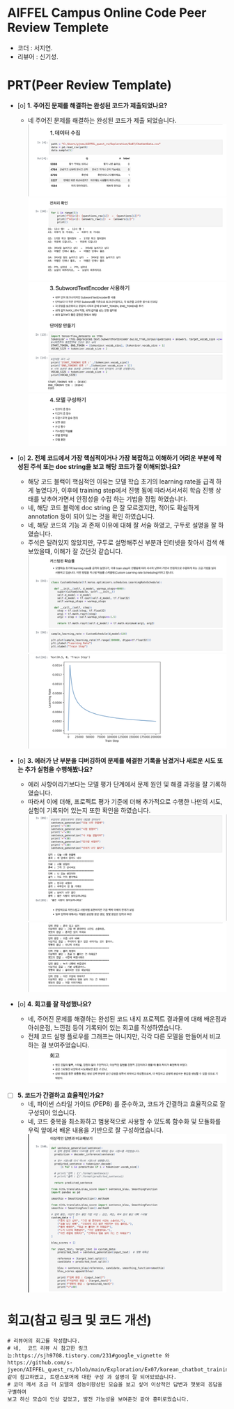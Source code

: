 # AIFFEL Campus Online Code Peer Review Templete
- 코더 : 서지연.
- 리뷰어 : 신기성.


# PRT(Peer Review Template)
- [o]  **1. 주어진 문제를 해결하는 완성된 코드가 제출되었나요?**
    - 네 주어진 문제를 해결하는 완성된 코드가 제출 되었습니다.
        ![SJY](./images/1.png)
	![SJY](./images/2.png)
	![SJY](./images/3.png)
	![SJY](./images/4.png)
    
- [o]  **2. 전체 코드에서 가장 핵심적이거나 가장 복잡하고 이해하기 어려운 부분에 작성된 
주석 또는 doc string을 보고 해당 코드가 잘 이해되었나요?**
    - 해당 코드 블럭이 핵심적인 이유는 모델 학습 초기의 learning rate을 급격 하게 높였다가, 이후에 training step에서 진행 됨에 따라서서서히 학습 진행 상태를 낮추어가면서 안정성을 수립 하는 기법을 정립 
하였습니다.
    - 네, 해당 코드 블럭에 doc string 은 잘 모르겠지만, 적어도 확실하게 annotation 등이 되어 있는 것을 확인 하였습니다. 
    - 네, 해당 코드의 기능 과 존재 이유에 대해 잘 서술 하였고, 구두로 설명을 잘 하였습니다.
    - 주석은 달려있지 않았지만, 구두로 설명해주신 부분과 인터넷을 찾아서 검색 해보았을때,
이해가 잘 갔던것 같습니다.
        ![SJY](./images/CSM.png)
	![SJY](./images/lrplt.png)
        
- [o]  **3. 에러가 난 부분을 디버깅하여 문제를 해결한 기록을 남겼거나
새로운 시도 또는 추가 실험을 수행해봤나요?**
    - 에러 사항이라기보다는 모델 평가 단계에서 문제 원인 및 해결 과정을 잘 기록하였습니다.
    - 따라서 이에 더해, 프로젝트 평가 기준에 더해 추가적으로 수행한 나만의 시도, 
    실험이 기록되어 있는지 또한 확인을 하였습니다.
        ![SJY](./images/result.png)
	![SJY](./images/result1.png)
        
- [o]  **4. 회고를 잘 작성했나요?**
    - 네, 주어진 문제를 해결하는 완성된 코드 내지 프로젝트 결과물에 대해
    배운점과 아쉬운점, 느낀점 등이 기록되어 있는 회고를 작성하였습니다.
    - 전체 코드 실행 플로우를 그래프는 아니지만, 각각 다른 모델을 만들어서 비교 하는 걸 보여주었습니다.
        ![SJY](./images/reflect.png)
        
- [ ]  **5. 코드가 간결하고 효율적인가요?**
    - 네, 파이썬 스타일 가이드 (PEP8) 를 준수하고, 코드가 간결하고 효율적으로 잘 구성되어 있습니다.
    - 네, 코드 중복을 최소화하고 범용적으로 사용할 수 있도록 함수화 및 모듈화를 우릭 앞에서 배운
내용을 기반으로 잘 구성하였습니다.
        ![SJY](./images/result1.1.png)


# 회고(참고 링크 및 코드 개선)
```
# 리뷰어의 회고를 작성합니다.
# 네,  코드 리뷰 시 참고한 링크는:https://sjh9708.tistory.com/231#google_vignette 와 https://github.com/s-jyeon/AIFFEL_quest_rs/blob/main/Exploration/Ex07/korean_chatbot_training.ipynb 같이 참고하였고, 트랜스포머에 대한 구성 과 설명이 잘 되어있었습니다.
# 코더 께서 조금 더 모델의 성능이향상된 모습을 보고 싶어 이상적인 답변과 챗봇의 응답을 구별하여
보고 하신 모습이 인상 깊었고, 발전 가능성을 보여준것 같아 흥미로웠습니다.
```

